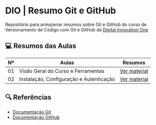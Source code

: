 # DIO | Resumo Git e GitHub

Repositório para armazenar resumos sobre Git e GitHub do curso de Versionamento de Código com Git e GitHub da [Digital Innovation One](https://www.dio.me)

## 💻 Resumos das Aulas

|Nº| Aulas | Resumos|
|--|-------|--------|
|01|Visão Geral do Curso e Ferramentas|[Ver material](https://github.com/cortelucas/DIO/tree/main/bootcamps/microsoft-ai-for-tech-github-copilot/git-e-github/aulas/aula1.md)|
|02|Instalação, Configuração e Autenticação|[Ver material](https://github.com/cortelucas/DIO/tree/main/bootcamps/microsoft-ai-for-tech-github-copilot/git-e-github/aulas/aula2.md)|

## 🔍 Referências

- [Documentação Git](https://git-scm.com/doc)
- [Documentação GitHub](https://docs.github.com/pt)

